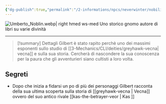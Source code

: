 ```yaml
---
{"dg-publish":true,"permalink":"/2-informations/npcs/neverwinter/nobili-rapiti/gilbert-noblin/","noteIcon":""}
---
```


![Umberto_Noblin.webp| right hmed ws-med](/img/user/Assets/Umberto_Noblin.webp)
Uno storico gnomo autore di libri su varie divinità

---

> [!summary] Dettagli
> Gilbert è stato rapito perchè uno dei massimi esponenti sullo studio di [[3-Mechanics/CLI/deities/greyhawk-vecna\| vecna]] e sulla sua storia.
> Cercherà di nascondere la sua conoscenza per la paura che gli avventurieri siano cultisti a loro volta.


## Segreti
- Dopo che inizia a fidarsi un po di più dei personaggi Gilbert racconta della sua ultima scoperta sulla storia di [[greyhawk-vecna \| Vecna]] ovvero del suo antico rivale [[kas-the-betrayer-veor \| Kas ]]